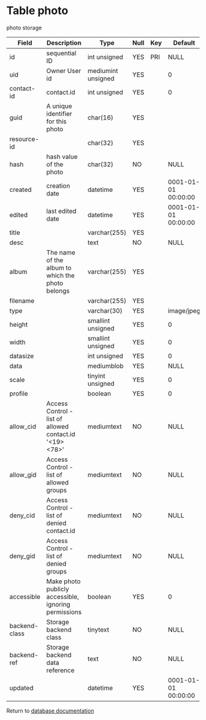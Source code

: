 Table photo
===========
photo storage

| Field | Description | Type | Null | Key | Default | Extra |
| ----- | ----------- | ---- | ---- | --- | ------- | ----- |
| id | sequential ID | int unsigned | YES | PRI | NULL | auto_increment |    
| uid | Owner User id | mediumint unsigned | YES |  | 0 |  |    
| contact-id | contact.id | int unsigned | YES |  | 0 |  |    
| guid | A unique identifier for this photo | char(16) | YES |  |  |  |    
| resource-id |  | char(32) | YES |  |  |  |    
| hash | hash value of the photo | char(32) | NO |  | NULL |  |    
| created | creation date | datetime | YES |  | 0001-01-01 00:00:00 |  |    
| edited | last edited date | datetime | YES |  | 0001-01-01 00:00:00 |  |    
| title |  | varchar(255) | YES |  |  |  |    
| desc |  | text | NO |  | NULL |  |    
| album | The name of the album to which the photo belongs | varchar(255) | YES |  |  |  |    
| filename |  | varchar(255) | YES |  |  |  |    
| type |  | varchar(30) | YES |  | image/jpeg |  |    
| height |  | smallint unsigned | YES |  | 0 |  |    
| width |  | smallint unsigned | YES |  | 0 |  |    
| datasize |  | int unsigned | YES |  | 0 |  |    
| data |  | mediumblob | YES |  | NULL |  |    
| scale |  | tinyint unsigned | YES |  | 0 |  |    
| profile |  | boolean | YES |  | 0 |  |    
| allow_cid | Access Control - list of allowed contact.id &#039;&lt;19&gt;&lt;78&gt;&#039; | mediumtext | NO |  | NULL |  |    
| allow_gid | Access Control - list of allowed groups | mediumtext | NO |  | NULL |  |    
| deny_cid | Access Control - list of denied contact.id | mediumtext | NO |  | NULL |  |    
| deny_gid | Access Control - list of denied groups | mediumtext | NO |  | NULL |  |    
| accessible | Make photo publicly accessible, ignoring permissions | boolean | YES |  | 0 |  |    
| backend-class | Storage backend class | tinytext | NO |  | NULL |  |    
| backend-ref | Storage backend data reference | text | NO |  | NULL |  |    
| updated |  | datetime | YES |  | 0001-01-01 00:00:00 |  |    

Return to [database documentation](help/database)
